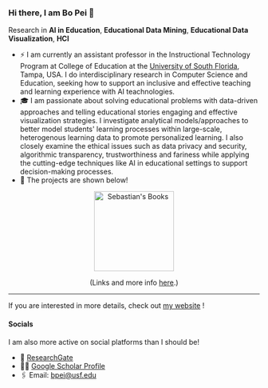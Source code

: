 ### Hi there, I am Bo Pei 👋

Research in **AI in Education**, **Educational Data Mining**, **Educational Data Visualization**, **HCI**

- ⚡️ I am currently an assistant professor in the Instructional Technology Program at College of Education at the [University of South Florida](https://www.usf.edu/), Tampa, USA. I do interdisciplinary research in Computer Science and Education, seeking how to support an inclusive and effective teaching and learning experience with AI teachnologies.
- 🎓 I am passionate about solving educational problems with data-driven approaches and telling educational stories engaging and effective visualization strategies. I investigate analytical models/approaches to better model students' learning processes within large-scale, heterogenous learning data to promote personalized learning. I also closely examine the ethical issues such as data privacy and security, algorithmic transparency, trustworthiness and fariness while applying the cutting-edge techniques like AI in educational settings to support decision-making processes.
- 📖 The projects are shown below!

<div align="center">
<a href="https://bopei.github.io/Homepage/projects.html#scientific_reasoning"> <img src="project1.png" alt="Sebastian's Books" height="160px"></a>

(Links and more info [here](https://bopei.github.io/Homepage/projects.html#scientific_reasoning).)
</div>

---

If you are interested in more details, check out [my website](https://bopei.github.io/Homepage/index.html#aboutUs) !  

#### Socials

I am also more active on social platforms than I should be!

- 📝 [ResearchGate](https://www.researchgate.net/profile/Bo-Pei)
- 👨‍💻 [Google Scholar Profile](https://scholar.google.com/citations?user=Fp3FyvsAAAAJ&hl=en&oi=ao)
- 🖇️ Email: bpei@usf.edu





